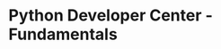 <properties linkid="devnav-python-fundamentals" urlDisplayName="Windows Azure Intro" pageTitle="Windows Azure Python fundamentals" Title="Windows Azure Python fundamentals" metaKeywords="Windows Azure Python, Azure Python, Python Azure, Azure Python basics" Description="Find introductory topics about using Python in Windows Azure." metaCanonical="" disqusComments="0" umbracoNaviHide="0" />



# Python Developer Center - Fundamentals

<div chunk="../../../Shared/Chunks/fundamentals-landing.md" />